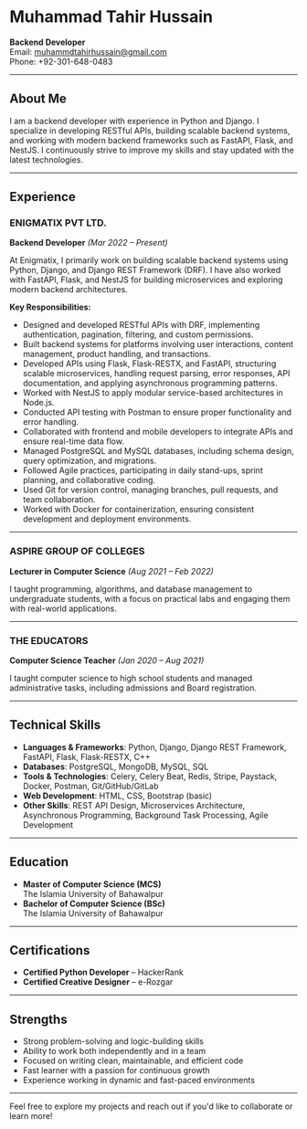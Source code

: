 # Muhammad Tahir Hussain

**Backend Developer**  
Email: [muhammdtahirhussain@gmail.com](mailto:muhammdtahirhussain@gmail.com)  
Phone: +92-301-648-0483  

---

## About Me

I am a backend developer with experience in Python and Django. I specialize in developing RESTful APIs, building scalable backend systems, and working with modern backend frameworks such as FastAPI, Flask, and NestJS. I continuously strive to improve my skills and stay updated with the latest technologies.

---

## Experience

### ENIGMATIX PVT LTD.
**Backend Developer** *(Mar 2022 – Present)*  

At Enigmatix, I primarily work on building scalable backend systems using Python, Django, and Django REST Framework (DRF). I have also worked with FastAPI, Flask, and NestJS for building microservices and exploring modern backend architectures.

**Key Responsibilities:**
- Designed and developed RESTful APIs with DRF, implementing authentication, pagination, filtering, and custom permissions.
- Built backend systems for platforms involving user interactions, content management, product handling, and transactions.
- Developed APIs using Flask, Flask-RESTX, and FastAPI, structuring scalable microservices, handling request parsing, error responses, API documentation, and applying asynchronous programming patterns.
- Worked with NestJS to apply modular service-based architectures in Node.js.
- Conducted API testing with Postman to ensure proper functionality and error handling.
- Collaborated with frontend and mobile developers to integrate APIs and ensure real-time data flow.
- Managed PostgreSQL and MySQL databases, including schema design, query optimization, and migrations.
- Followed Agile practices, participating in daily stand-ups, sprint planning, and collaborative coding.
- Used Git for version control, managing branches, pull requests, and team collaboration.
- Worked with Docker for containerization, ensuring consistent development and deployment environments.

---

### ASPIRE GROUP OF COLLEGES
**Lecturer in Computer Science** *(Aug 2021 – Feb 2022)*  

I taught programming, algorithms, and database management to undergraduate students, with a focus on practical labs and engaging them with real-world applications.

---

### THE EDUCATORS
**Computer Science Teacher** *(Jan 2020 – Aug 2021)*  

I taught computer science to high school students and managed administrative tasks, including admissions and Board registration.

---

## Technical Skills

- **Languages & Frameworks**: Python, Django, Django REST Framework, FastAPI, Flask, Flask-RESTX, C++
- **Databases**: PostgreSQL, MongoDB, MySQL, SQL
- **Tools & Technologies**: Celery, Celery Beat, Redis, Stripe, Paystack, Docker, Postman, Git/GitHub/GitLab
- **Web Development**: HTML, CSS, Bootstrap (basic)
- **Other Skills**: REST API Design, Microservices Architecture, Asynchronous Programming, Background Task Processing, Agile Development

---

## Education

- **Master of Computer Science (MCS)**  
  The Islamia University of Bahawalpur
- **Bachelor of Computer Science (BSc)**  
  The Islamia University of Bahawalpur

---

## Certifications

- **Certified Python Developer** – HackerRank
- **Certified Creative Designer** – e-Rozgar

---

## Strengths

- Strong problem-solving and logic-building skills
- Ability to work both independently and in a team
- Focused on writing clean, maintainable, and efficient code
- Fast learner with a passion for continuous growth
- Experience working in dynamic and fast-paced environments

---

Feel free to explore my projects and reach out if you'd like to collaborate or learn more!
